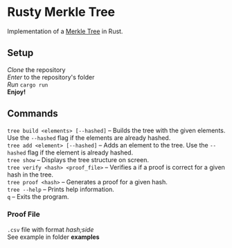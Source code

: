 # Rusty Merkle Tree
Implementation of a [Merkle Tree](https://www.bitpanda.com/academy/en/lessons/everything-you-need-to-know-about-merkle-trees/) in Rust.

## Setup
*Clone* the repository  
*Enter* to the repository's folder  
*Run* ```cargo run```  
**Enjoy!**

## Commands
```tree build <elements> [--hashed]``` – Builds the tree with the given elements. Use the ```--hashed``` flag if the elements are already hashed.  
```tree add <element> [--hashed]``` – Adds an element to the tree. Use the ```--hashed``` flag if the element is already hashed.  
```tree show``` – Displays the tree structure on screen.  
```tree verify <hash> <proof_file>``` – Verifies a if a proof is correct for a given hash in the tree.  
```tree proof <hash>``` – Generates a proof for a given hash.  
```tree --help``` – Prints help information.  
```q``` – Exits the program.

### Proof File
```.csv``` file with format *hash;side*  
See example in folder **examples**
